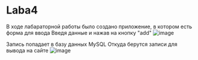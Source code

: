 # Laba4
В ходе лабараторной работы было создано приложение, в котором есть форма для ввода
Введя данные и нажав на кнопку "add"
![image](https://github.com/SashaTrue/Laba4/assets/32790158/0e725518-e2d5-45d3-a09b-f68ba2cc1555)

Запись попадает в базу данных MySQL
Откуда берутся записи для вывода на сайте
![image](https://github.com/SashaTrue/Laba4/assets/32790158/cbc454e3-bfa4-42b6-ad1a-ca5375f0d049)

